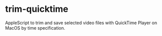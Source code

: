 # trim-quicktime
AppleScript to trim and save selected video files with QuickTime Player on MacOS by time specification.
